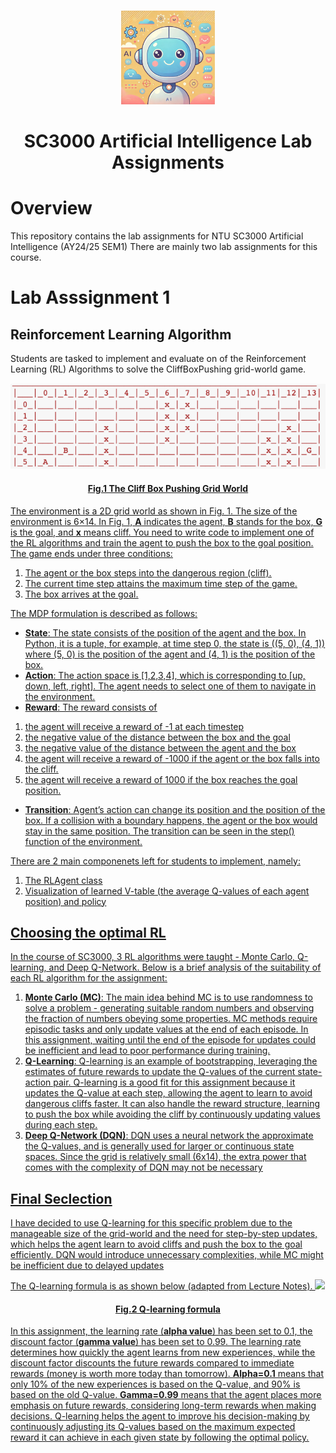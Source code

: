 <br />
<p align="center">
  <a href="/Images/AI_Image.jpg">
    <img src="/Images/AI_Image.jpg" alt="Logo" height=150 >
  </a>
  <h1 align="center">
    SC3000 Artificial Intelligence Lab Assignments
  </h1>
</p>

# Overview

This repository contains the lab assignments for NTU SC3000 Artificial Intelligence (AY24/25 SEM1)
There are mainly two lab assignments for this course.

# Lab Asssignment 1

## Reinforcement Learning Algorithm

Students are tasked to implement and evaluate on of the Reinforcement Learning (RL) Algorithms to solve the CliffBoxPushing grid-world game.

<img src="/Images/Cliff_Box_Pushing_Grid_World.png" width="700">
<h4 align = "center">
<u>Fig.1 The Cliff Box Pushing Grid World<u>
</h4>

The environment is a 2D grid world as shown in Fig. 1. The size of the environment is 6×14. In Fig. 1,
**A** indicates the agent, **B** stands for the box, **G** is the goal, and **x** means cliff. You need to write code
to implement one of the RL algorithms and train the agent to push the box to the goal position. The
game ends under three conditions:

1. The agent or the box steps into the dangerous region (cliff).
2. The current time step attains the maximum time step of the game.
3. The box arrives at the goal.

The MDP formulation is described as follows:

- **State**: The state consists of the position of the agent and the box. In Python, it is a tuple, for
  example, at time step 0, the state is ((5, 0), (4, 1)) where (5, 0) is the position of the agent
  and (4, 1) is the position of the box.
- **Action**: The action space is [1,2,3,4], which is corresponding to [up, down, left, right]. The
  agent needs to select one of them to navigate in the environment.
- **Reward**: The reward consists of

1. the agent will receive a reward of -1 at each timestep
2. the negative value of the distance between the box and the goal
3. the negative value of the distance between the agent and the box
4. the agent will receive a reward of -1000 if the agent or the box falls into the cliff.
5. the agent will receive a reward of 1000 if the box reaches the goal position.

- **Transition**: Agent’s action can change its position and the position of the box. If a collision with a
  boundary happens, the agent or the box would stay in the same position. The transition can be
  seen in the step() function of the environment.

There are 2 main componenets left for students to implement, namely:

1. The RLAgent class
2. Visualization of learned V-table (the average Q-values of each agent position) and policy

## Choosing the optimal RL

In the course of SC3000, 3 RL algorithms were taught - Monte Carlo, Q-learning, and Deep Q-Network. Below is a brief analysis of the suitability of each RL algorithm for the assignment:

1. **Monte Carlo (MC)**:
   The main idea behind MC is to use randomness to solve a problem - generating
   suitable random numbers and observing the fraction of numbers obeying some
   properties. MC methods require episodic tasks and only update values at the end of
   each episode. In this assignment, waiting until the end of the episode for updates
   could be inefficient and lead to poor performance during training.
2. **Q-Learning**:
   Q-learning is an example of bootstrapping, leveraging the estimates of future rewards
   to update the Q-values of the current state-action pair. Q-learning is a good fit for this
   assignment because it updates the Q-value at each step, allowing the agent to learn
   to avoid dangerous cliffs faster. It can also handle the reward structure, learning to
   push the box while avoiding the cliff by continuously updating values during each
   step.
3. **Deep Q-Network (DQN)**:
   DQN uses a neural network the approximate the Q-values, and is generally used for
   larger or continuous state spaces. Since the grid is relatively small (6x14), the extra
   power that comes with the complexity of DQN may not be necessary

## Final Seclection

I have decided to use Q-learning for this specific problem due to the manageable size of the
grid-world and the need for step-by-step updates, which helps the agent learn to avoid cliffs
and push the box to the goal efficiently. DQN would introduce unnecessary complexities,
while MC might be inefficient due to delayed updates

The Q-learning formula is as shown below (adapted from Lecture Notes).
<img src="/Images/Q_ learning_formula.png" width="700">

<h4 align = "center">
<u>Fig.2 Q-learning formula<u>
</h4>

In this assignment, the learning rate (**alpha value**) has been set to 0.1, the discount factor
(**gamma value**) has been set to 0.99.
The learning rate determines how quickly the agent learns from new experiences, while the
discount factor discounts the future rewards compared to immediate rewards (money is
worth more today than tomorrow). **Alpha=0.1** means that only 10% of the new experiences
is based on the Q-value, and 90% is based on the old Q-value. **Gamma=0.99** means that
the agent places more emphasis on future rewards, considering long-term rewards when
making decisions.
Q-learning helps the agent to improve his decision-making by continuously adjusting its
Q-values based on the maximum expected reward it can achieve in each given state by
following the optimal policy.
